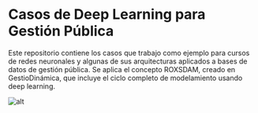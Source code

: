 # Casos de Deep Learning para Gestión Pública
Este repositorio contiene los casos que trabajo como ejemplo para cursos de redes neuronales y algunas de sus arquitecturas aplicados a bases de datos de gestión pública. Se aplica el concepto ROXSDAM, creado en GestioDinámica, que incluye el ciclo completo de modelamiento usando deep learning.


![alt](https://i.imgur.com/xYx3WWu.jpg)
